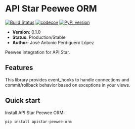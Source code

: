 # API Star Peewee ORM
[![Build Status](https://travis-ci.org/PeRDy/apistar-peewee-orm.svg?branch=master)](https://travis-ci.org/PeRDy/apistar-peewee-orm)
[![codecov](https://codecov.io/gh/PeRDy/apistar-peewee-orm/branch/master/graph/badge.svg)](https://codecov.io/gh/PeRDy/apistar-peewee-orm)
[![PyPI version](https://badge.fury.io/py/apistar-peewee-orm.svg)](https://badge.fury.io/py/apistar-peewee-orm)

* **Version:** 0.1.0
* **Status:** Production/Stable
* **Author:** José Antonio Perdiguero López

Peewee integration for API Star.

## Features
This library provides event_hooks to handle connections and commit/rollback behavior based on exceptions in your views.

## Quick start
Install API Star Peewee ORM:

```bash
pip install apistar-peewee-orm
```
